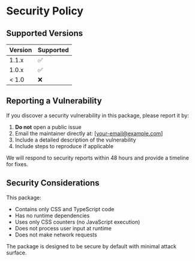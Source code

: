 # Security Policy

## Supported Versions

| Version | Supported          |
| ------- | ------------------ |
| 1.1.x   | :white_check_mark: |
| 1.0.x   | :white_check_mark: |
| < 1.0   | :x:                |

## Reporting a Vulnerability

If you discover a security vulnerability in this package, please report it by:

1. **Do not** open a public issue
2. Email the maintainer directly at: [your-email@example.com]
3. Include a detailed description of the vulnerability
4. Include steps to reproduce if applicable

We will respond to security reports within 48 hours and provide a timeline for fixes.

## Security Considerations

This package:

- Contains only CSS and TypeScript code
- Has no runtime dependencies
- Uses only CSS counters (no JavaScript execution)
- Does not process user input at runtime
- Does not make network requests

The package is designed to be secure by default with minimal attack surface.

